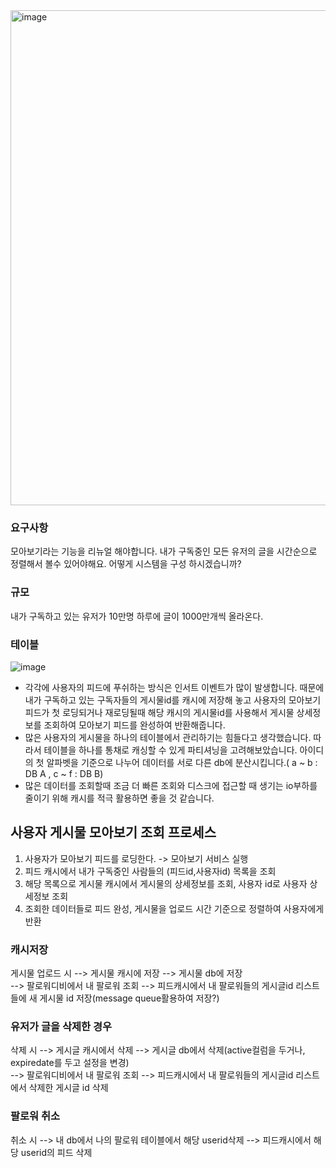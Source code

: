 <img width="792" alt="image" src="https://user-images.githubusercontent.com/78134917/170691797-8fc58839-0441-4337-a59a-7217ae3edfe3.png">

### **요구사항**   

모아보기라는 기능을 리뉴얼 해야합니다. 내가 구독중인 모든 유저의 글을 시간순으로 정렬해서 볼수 있어야해요. 어떻게 시스템을 구성 하시겠습니까?

### **규모**  
내가 구독하고 있는 유저가 10만명
하루에 글이 1000만개씩 올라온다.

### **테이블**   
![image](https://user-images.githubusercontent.com/78134917/170660182-d6286835-04b9-41be-805f-9fbd8c548804.png)


- 각각에 사용자의 피드에 푸쉬하는 방식은 인서트 이벤트가 많이 발생합니다. 때문에 내가 구독하고 있는 구독자들의 게시물id를 캐시에 저장해 놓고 사용자의 모아보기 피드가 첫 로딩되거나 재로딩될때 해당 캐시의 게시물id를 사용해서 게시물 상세정보를 조회하여 모아보기 피드를 완성하여 반환해줍니다.   
- 많은 사용자의 게시물을 하나의 테이블에서 관리하기는 힘들다고 생각했습니다. 따라서 테이블을 하나를 통채로 캐싱할 수 있게 파티셔닝을 고려해보았습니다. 아이디의 첫 알파벳을 기준으로 나누어 데이터를 서로 다른 db에 분산시킵니다.( a ~ b : DB A , c ~ f : DB B) 
- 많은 데이터를 조회할때 조금 더 빠른 조회와 디스크에 접근할 때 생기는 io부하를 줄이기 위해 캐시를 적극 활용하면 좋을 것 같습니다.

## 사용자 게시물 모아보기 조회 프로세스
1. 사용자가 모아보기 피드를 로딩한다. -> 모아보기 서비스 실행
2. 피드 캐시에서 내가 구독중인 사람들의 (피드id,사용자id) 목록을 조회
3. 해당 목록으로 게시물 캐시에서 게시물의 상세정보를 조회, 사용자 id로 사용자 상세정보 조회
4. 조회한 데이터들로 피드 완성, 게시물을 업로드 시간 기준으로 정렬하여 사용자에게 반환  

### **캐시저장**  
게시물 업로드 시 --> 게시물 캐시에 저장 --> 게시물 db에 저장  
             --> 팔로워디비에서 내 팔로워 조회 --> 피드캐시에서 내 팔로워들의 게시글id 리스트들에 새 게시물 id 저장(message queue활용하여 저장?)
             
### **유저가 글을 삭제한 경우**  
삭제 시 --> 게시글 캐시에서 삭제 --> 게시글 db에서 삭제(active컬럼을 두거나, expiredate를 두고 설정을 변경)  
      --> 팔로워디비에서 내 팔로워 조회 -->  피드캐시에서 내 팔로워들의 게시글id 리스트에서 삭제한 게시글 id 삭제  
    
### **팔로워 취소**  
취소 시 --> 내 db에서 나의 팔로워 테이블에서 해당 userid삭제 
      -->  피드캐시에서 해당 userid의 피드 삭제
      
      
      
